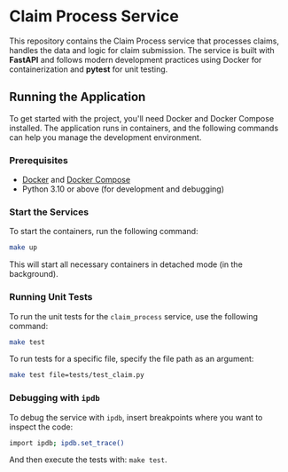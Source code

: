 # Claim Process Service

This repository contains the Claim Process service that processes claims, handles the data and logic for claim submission. The service is built with **FastAPI** and follows modern development practices using Docker for containerization and **pytest** for unit testing.

## Running the Application

To get started with the project, you'll need Docker and Docker Compose installed. The application runs in containers, and the following commands can help you manage the development environment.

### Prerequisites

- [Docker](https://www.docker.com/get-started) and [Docker Compose](https://docs.docker.com/compose/)
- Python 3.10 or above (for development and debugging)

### Start the Services

To start the containers, run the following command:

```bash
make up
```

This will start all necessary containers in detached mode (in the background).

### Running Unit Tests

To run the unit tests for the `claim_process` service, use the following command:

```bash
make test
```

To run tests for a specific file, specify the file path as an argument:

```bash
make test file=tests/test_claim.py
```

### Debugging with `ipdb`

To debug the service with `ipdb`, insert breakpoints where you want to inspect the code:

```bash
import ipdb; ipdb.set_trace()
```

And then execute the tests with: `make test`.
